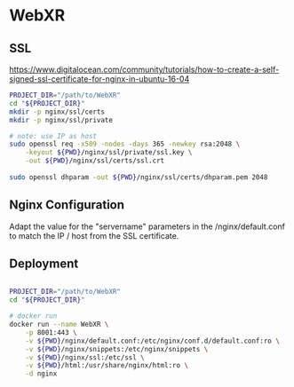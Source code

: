 # WebXR

## SSL

https://www.digitalocean.com/community/tutorials/how-to-create-a-self-signed-ssl-certificate-for-nginx-in-ubuntu-16-04

```sh
PROJECT_DIR="/path/to/WebXR"
cd "${PROJECT_DIR}"
mkdir -p nginx/ssl/certs
mkdir -p nginx/ssl/private

# note: use IP as host
sudo openssl req -x509 -nodes -days 365 -newkey rsa:2048 \
    -keyout ${PWD}/nginx/ssl/private/ssl.key \
    -out ${PWD}/nginx/ssl/certs/ssl.crt
    
sudo openssl dhparam -out ${PWD}/nginx/ssl/certs/dhparam.pem 2048

```

## Nginx Configuration

Adapt the value for the "servername" parameters in the /nginx/default.conf to match the IP / host from the SSL certificate.

## Deployment

```sh

PROJECT_DIR="/path/to/WebXR"
cd "${PROJECT_DIR}"

# docker run
docker run --name WebXR \
    -p 8001:443 \
    -v ${PWD}/nginx/default.conf:/etc/nginx/conf.d/default.conf:ro \
    -v ${PWD}/nginx/snippets:/etc/nginx/snippets \
    -v ${PWD}/nginx/ssl:/etc/ssl \
    -v ${PWD}/html:/usr/share/nginx/html:ro \
    -d nginx
```
